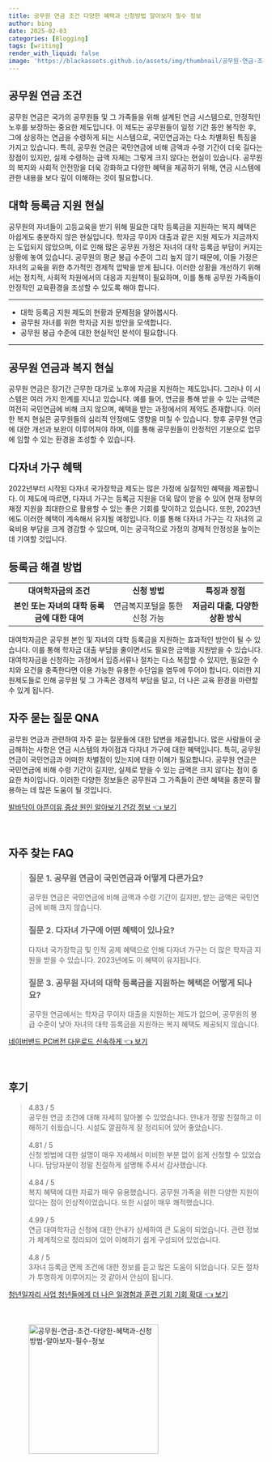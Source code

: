 ```yaml
---
title: 공무원 연금 조건 다양한 혜택과 신청방법 알아보자 필수 정보
author: bing
date: 2025-02-03
categories: [Blogging]
tags: [writing]
render_with_liquid: false
image: 'https://blackassets.github.io/assets/img/thumbnail/공무원-연금-조건-다양한-혜택과-신청방법-알아보자-필수-정보.webp'
---
```



<h2 id='공무원-연금-조건'>공무원 연금 조건</h2>

<p>공무원 연금은 국가의 공무원들 및 그 가족들을 위해 설계된 연금 시스템으로, 안정적인 노후를 보장하는 중요한 제도입니다. 이 제도는 공무원들이 일정 기간 동안 봉직한 후, 그에 상응하는 연금을 수령하게 되는 시스템으로, 국민연금과는 다소 차별화된 특징을 가지고 있습니다. 특히, 공무원 연금은 국민연금에 비해 금액과 수령 기간이 더욱 길다는 장점이 있지만, 실제 수령하는 금액 자체는 그렇게 크지 않다는 현실이 있습니다. 공무원의 복지와 사회적 안전망을 더욱 강화하고 다양한 혜택을 제공하기 위해, 연금 시스템에 관한 내용을 보다 깊이 이해하는 것이 필요합니다.</p>

<h2 id='대학-등록금-지원-현실'>대학 등록금 지원 현실</h2>

<p>공무원의 자녀들이 고등교육을 받기 위해 필요한 대학 등록금을 지원하는 복지 혜택은 아쉽게도 충분하지 않은 현실입니다. 학자금 무이자 대출과 같은 지원 제도가 지금까지는 도입되지 않았으며, 이로 인해 많은 공무원 가정은 자녀의 대학 등록금 부담이 커지는 상황에 놓여 있습니다. 공무원의 평균 봉급 수준이 그리 높지 않기 때문에, 이들 가정은 자녀의 교육을 위한 추가적인 경제적 압박을 받게 됩니다. 이러한 상황을 개선하기 위해서는 정치적, 사회적 차원에서의 대응과 지원책이 필요하며, 이를 통해 공무원 가족들이 안정적인 교육환경을 조성할 수 있도록 해야 합니다. </p>

<hr />

<ul>
    <li>대학 등록금 지원 제도의 현황과 문제점을 알아봅시다.</li>
    <li>공무원 자녀를 위한 학자금 지원 방안을 모색합니다.</li>
    <li>공무원 봉급 수준에 대한 현실적인 분석이 필요합니다.</li>
</ul>

<hr />

<h2 id='공무원-연금-과-복지-현실'>공무원 연금과 복지 현실</h2>

<p>공무원 연금은 장기간 근무한 대가로 노후에 자금을 지원하는 제도입니다. 그러나 이 시스템은 여러 가지 한계를 지니고 있습니다. 예를 들어, 연금을 통해 받을 수 있는 금액은 여전히 국민연금에 비해 크지 않으며, 혜택을 받는 과정에서의 제약도 존재합니다. 이러한 복지 현실은 공무원들의 심리적 안정에도 영향을 미칠 수 있습니다. 향후 공무원 연금에 대한 개선과 보완이 이루어져야 하며, 이를 통해 공무원들이 안정적인 기분으로 업무에 임할 수 있는 환경을 조성할 수 있습니다.</p>

<h2 id='다자녀-가구-혜택'>다자녀 가구 혜택</h2>

<p>2022년부터 시작된 다자녀 국가장학금 제도는 많은 가정에 실질적인 혜택을 제공합니다. 이 제도에 따르면, 다자녀 가구는 등록금 지원을 더욱 많이 받을 수 있어 현재 정부의 재정 지원을 최대한으로 활용할 수 있는 좋은 기회를 맞이하고 있습니다. 또한, 2023년에도 이러한 혜택이 계속해서 유지될 예정입니다. 이를 통해 다자녀 가구는 각 자녀의 교육비용 부담을 크게 경감할 수 있으며, 이는 궁극적으로 가정의 경제적 안정성을 높이는 데 기여할 것입니다.</p>

<h2 id='등록금-해결-방법'>등록금 해결 방법</h2>

<table>
    <tr>
        <td style="text-align: center; height: 17px;"><b>대여학자금의 조건</b></td>
        <td style="text-align: center; height: 17px;"><b>신청 방법</b></td>
        <td style="text-align: center; height: 17px;"><b>특징과 장점</b></td>
    </tr>
    <tr>
        <td style="text-align: center; height: 17px;"><b>본인 또는 자녀의 대학 등록금에 대한 대여</b></td>
        <td style="text-align: center; height: 17px;">연금복지포털을 통한 신청 가능</td>
        <td style="text-align: center; height: 17px;"><b>저금리 대출, 다양한 상환 방식</b></td>
    </tr>
</table>

<p>대여학자금은 공무원 본인 및 자녀의 대학 등록금을 지원하는 효과적인 방안이 될 수 있습니다. 이를 통해 학자금 대출 부담을 줄이면서도 필요한 금액을 지원받을 수 있습니다. 대여학자금을 신청하는 과정에서 입증서류나 절차는 다소 복잡할 수 있지만, 필요한 수치와 요건을 충족한다면 이용 가능한 유용한 수단임을 염두에 두어야 합니다. 이러한 지원제도들로 인해 공무원 및 그 가족은 경제적 부담을 덜고, 더 나은 교육 환경을 마련할 수 있게 됩니다.</p>

<h2 id='자주-묻는-질문-QNA'>자주 묻는 질문 QNA</h2>

<p>공무원 연금과 관련하여 자주 묻는 질문들에 대한 답변을 제공합니다. 많은 사람들이 궁금해하는 사항은 연금 시스템의 차이점과 다자녀 가구에 대한 혜택입니다. 특히, 공무원 연금이 국민연금과 어떠한 차별점이 있는지에 대한 이해가 필요합니다. 공무원 연금은 국민연금에 비해 수령 기간이 길지만, 실제로 받을 수 있는 금액은 크지 않다는 점이 중요한 차이입니다. 이러한 다양한 정보들은 공무원과 그 가족들이 관련 혜택을 충분히 활용하는 데 많은 도움이 될 것입니다.</p>


<p><a class="click-button" title="발바닥이 아픈이유 증상 원인 알아보기 건강 정보" href="https://blackassets.github.io/posts/%EB%B0%9C%EB%B0%94%EB%8B%A5%EC%9D%B4-%EC%95%84%ED%94%88%EC%9D%B4%EC%9C%A0-%EC%A6%9D%EC%83%81-%EC%9B%90%EC%9D%B8-%EC%95%8C%EC%95%84%EB%B3%B4%EA%B8%B0-%EA%B1%B4%EA%B0%95-%EC%A0%95%EB%B3%B4/" rel="dofollow">발바닥이 아픈이유 증상 원인 알아보기 건강 정보 👈 보기</a></p><br>
<h2 id='자주_찾는_FAQ'>자주 찾는 FAQ</h2>
<div itemscope="" itemtype="https://schema.org/FAQPage"> 
<blockquote> 
<div itemscope="" itemprop="mainEntity" itemtype="https://schema.org/Question"> 
<h3 itemprop="name">질문 1. 공무원 연금이 국민연금과 어떻게 다른가요?</h3> 
<div itemscope="" itemprop="acceptedAnswer" itemtype="https://schema.org/Answer"> 
<span itemprop="text"> 
<p>공무원 연금은 국민연금에 비해 금액과 수령 기간이 길지만, 받는 금액은 국민연금에 비해 크지 않습니다.</p> 
</span> 
</div> 
</div> 
<div itemscope="" itemprop="mainEntity" itemtype="https://schema.org/Question"> 
<h3 itemprop="name">질문 2. 다자녀 가구에 어떤 혜택이 있나요?</h3> 
<div itemscope="" itemprop="acceptedAnswer" itemtype="https://schema.org/Answer"> 
<span itemprop="text"> 
<p>다자녀 국가장학금 및 인적 공제 혜택으로 인해 다자녀 가구는 더 많은 학자금 지원을 받을 수 있습니다. 2023년에도 이 혜택이 유지됩니다.</p> 
</span> 
</div> 
</div> 
<div itemscope="" itemprop="mainEntity" itemtype="https://schema.org/Question"> 
<h3 itemprop="name">질문 3. 공무원 자녀의 대학 등록금을 지원하는 혜택은 어떻게 되나요?</h3> 
<div itemscope="" itemprop="acceptedAnswer" itemtype="https://schema.org/Answer"> 
<span itemprop="text"> 
<p>공무원 연금에서는 학자금 무이자 대출을 지원하는 제도가 없으며, 공무원의 봉급 수준이 낮아 자녀의 대학 등록금을 지원하는 복지 혜택도 제공되지 않습니다.</p> 
</span> 
</div> 
</div> 
</blockquote> 
</div>
<p><a class="click-button" title="네이버밴드 PC버전 다운로드 신속하게" href="https://blackassets.github.io/posts/%EB%84%A4%EC%9D%B4%EB%B2%84%EB%B0%B4%EB%93%9C-PC%EB%B2%84%EC%A0%84-%EB%8B%A4%EC%9A%B4%EB%A1%9C%EB%93%9C-%EC%8B%A0%EC%86%8D%ED%95%98%EA%B2%8C/" rel="dofollow">네이버밴드 PC버전 다운로드 신속하게 👈 보기</a></p><br>
<h2 id='후기'>후기</h2>
<div itemscope itemtype="https://schema.org/Product">
  <blockquote>
  <div itemprop="review" itemscope itemtype="https://schema.org/Review">
      <div itemprop="reviewRating" itemscope itemtype="https://schema.org/Rating"> <span itemprop="ratingValue">4.83</span> / <span itemprop="bestRating">5</span> </div>
      <span itemprop="reviewBody">공무원 연금 조건에 대해 자세히 알아볼 수 있었습니다. 안내가 정말 친절하고 이해하기 쉬웠습니다. 시설도 깔끔하게 잘 정리되어 있어 좋았습니다.</span>
  </div>
  <br>
  <div itemprop="review" itemscope itemtype="https://schema.org/Review">
      <div itemprop="reviewRating" itemscope itemtype="https://schema.org/Rating"> <span itemprop="ratingValue">4.81</span> / <span itemprop="bestRating">5</span> </div>
      <span itemprop="reviewBody">신청 방법에 대한 설명이 매우 자세해서 미비한 부분 없이 쉽게 신청할 수 있었습니다. 담당자분이 정말 친절하게 설명해 주셔서 감사했습니다.</span>
  </div>
  <br>
  <div itemprop="review" itemscope itemtype="https://schema.org/Review">
      <div itemprop="reviewRating" itemscope itemtype="https://schema.org/Rating"> <span itemprop="ratingValue">4.84</span> / <span itemprop="bestRating">5</span> </div>
      <span itemprop="reviewBody">복지 혜택에 대한 자료가 매우 유용했습니다. 공무원 가족을 위한 다양한 지원이 있다는 점이 인상적이었습니다. 또한 시설이 매우 쾌적했습니다.</span>
  </div>
  <br>
  <div itemprop="review" itemscope itemtype="https://schema.org/Review">
      <div itemprop="reviewRating" itemscope itemtype="https://schema.org/Rating"> <span itemprop="ratingValue">4.99</span> / <span itemprop="bestRating">5</span> </div>
      <span itemprop="reviewBody">연금 대여학자금 신청에 대한 안내가 상세하여 큰 도움이 되었습니다. 관련 정보가 체계적으로 정리되어 있어 이해하기 쉽게 구성되어 있었습니다.</span>
  </div>
  <br>
  <div itemprop="review" itemscope itemtype="https://schema.org/Review">
      <div itemprop="reviewRating" itemscope itemtype="https://schema.org/Rating"> <span itemprop="ratingValue">4.8</span> / <span itemprop="bestRating">5</span> </div>
      <span itemprop="reviewBody">3자녀 등록금 면제 조건에 대한 정보를 듣고 많은 도움이 되었습니다. 모든 절차가 투명하게 이루어지는 것 같아서 안심이 됩니다.</span>
  </div>
  </blockquote>
</div>
<p><a class="click-button" title="청년일자리 사업 청년들에게 더 나은 일경험과 훈련 기회 기회 확대" href="https://blackassets.github.io/posts/%EC%B2%AD%EB%85%84%EC%9D%BC%EC%9E%90%EB%A6%AC-%EC%82%AC%EC%97%85-%EC%B2%AD%EB%85%84%EB%93%A4%EC%97%90%EA%B2%8C-%EB%8D%94-%EB%82%98%EC%9D%80-%EC%9D%BC%EA%B2%BD%ED%97%98%EA%B3%BC-%ED%9B%88%EB%A0%A8-%EA%B8%B0%ED%9A%8C-%EA%B8%B0%ED%9A%8C-%ED%99%95%EB%8C%80/" rel="dofollow">청년일자리 사업 청년들에게 더 나은 일경험과 훈련 기회 기회 확대 👈 보기</a></p><br>
<figure class="image"><img src="https://blackassets.github.io/assets/img/thumbnail/공무원-연금-조건-다양한-혜택과-신청방법-알아보자-필수-정보.webp" alt="공무원-연금-조건-다양한-혜택과-신청방법-알아보자-필수-정보" width="256" height="256"></figure>